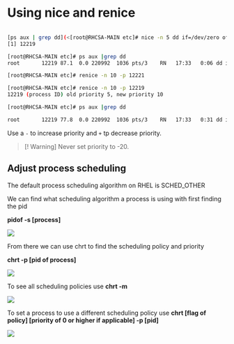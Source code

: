 # Using nice and renice
```bash

[ps aux | grep dd](<[root@RHCSA-MAIN etc]# nice -n 5 dd if=/dev/zero of=/dev/null &
[1] 12219

[root@RHCSA-MAIN etc]# ps aux |grep dd
root       12219 87.1  0.0 220992  1036 pts/3    RN   17:33   0:06 dd if=/dev/zero of=/dev/null

[root@RHCSA-MAIN etc]# renice -n 10 -p 12221

[root@RHCSA-MAIN etc]# renice -n 10 -p 12219
12219 (process ID) old priority 5, new priority 10

[root@RHCSA-MAIN etc]# ps aux |grep dd

root       12219 77.8  0.0 220992  1036 pts/3    RN   17:33   0:31 dd if=/dev/zero of=/dev/null
```

Use a `-` to increase priority and `+` tp decrease priority. 
>[! Warning] Never set priority to -20.


## Adjust process scheduling

The default process scheduling algorithm on RHEL is SCHED_OTHER

We can find what scheduling algorithm a process is using with first finding the pid

**pidof -s [process]**

![](https://connor-maher.com/wp-content/uploads/2020/02/word-image-66.png)

From there we can use chrt to find the scheduling policy and priority

**chrt -p [pid of process]**

![](https://connor-maher.com/wp-content/uploads/2020/02/word-image-67.png)

To see all scheduling policies use **chrt -m**

![](https://connor-maher.com/wp-content/uploads/2020/02/word-image-68.png)

To set a process to use a different scheduling policy use **chrt [flag of policy] [priority of 0 or higher if applicable] -p [pid]**

![](https://connor-maher.com/wp-content/uploads/2020/02/word-image-69.png)